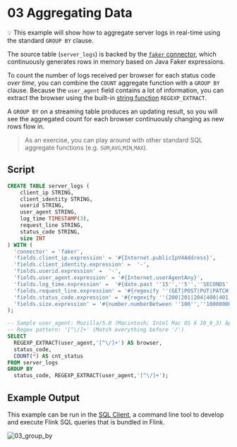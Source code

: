 # 03 Aggregating Data

:bulb: This example will show how to aggregate server logs in real-time using the standard `GROUP BY` clause.

The source table (`server_logs`) is backed by the [`faker` connector](https://github.com/knaufk/flink-faker), which continuously generates rows in memory based on Java Faker expressions.

To count the number of logs received per browser for each status code _over time_, you can combine the `COUNT` aggregate function with a `GROUP BY` clause. Because the `user_agent` field contains a lot of information, you can extract the browser using the built-in [string function](https://ci.apache.org/projects/flink/flink-docs-release-1.11/dev/table/functions/systemFunctions.html#string-functions) `REGEXP_EXTRACT`.

A `GROUP BY` on a streaming table produces an updating result, so you will see the aggregated count for each browser continuously changing as new rows flow in.

> As an exercise, you can play around with other standard SQL aggregate functions (e.g. `SUM`,`AVG`,`MIN`,`MAX`).

## Script

```sql
CREATE TABLE server_logs ( 
    client_ip STRING,
    client_identity STRING, 
    userid STRING, 
    user_agent STRING,
    log_time TIMESTAMP(3),
    request_line STRING, 
    status_code STRING, 
    size INT
) WITH (
  'connector' = 'faker', 
  'fields.client_ip.expression' = '#{Internet.publicIpV4Address}',
  'fields.client_identity.expression' =  '-',
  'fields.userid.expression' =  '-',
  'fields.user_agent.expression' = '#{Internet.userAgentAny}',
  'fields.log_time.expression' =  '#{date.past ''15'',''5'',''SECONDS''}',
  'fields.request_line.expression' = '#{regexify ''(GET|POST|PUT|PATCH){1}''} #{regexify ''(/search\.html|/login\.html|/prod\.html|cart\.html|/order\.html){1}''} #{regexify ''(HTTP/1\.1|HTTP/2|/HTTP/1\.0){1}''}',
  'fields.status_code.expression' = '#{regexify ''(200|201|204|400|401|403|301){1}''}',
  'fields.size.expression' = '#{number.numberBetween ''100'',''10000000''}'
);

-- Sample user_agent: Mozilla/5.0 (Macintosh; Intel Mac OS X 10_9_3) AppleWebKit/537.75.14 (KHTML, like Gecko) Version/7.0.3 Safari/7046A194A
-- Regex pattern: '[^\/]+' (Match everything before '/')
SELECT 
  REGEXP_EXTRACT(user_agent,'[^\/]+') AS browser,
  status_code, 
  COUNT(*) AS cnt_status
FROM server_logs
GROUP BY 
  status_code, REGEXP_EXTRACT(user_agent,'[^\/]+');
```

## Example Output

This example can be run in the [SQL Client](https://ci.apache.org/projects/flink/flink-docs-stable/dev/table/sqlClient.html), a command line tool to develop and execute Flink SQL queries that is bundled in Flink.

![03_group_by](https://user-images.githubusercontent.com/23521087/101014385-19293780-3566-11eb-9d81-9c99d6ffa7e4.gif)
